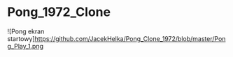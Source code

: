 # Pong_1972_Clone
![Pong ekran startowy]https://github.com/JacekHelka/Pong_Clone_1972/blob/master/Pong_Play_1.png


